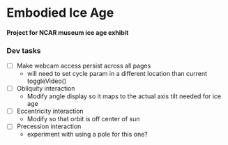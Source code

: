# Embodied Ice Age

#### Project for NCAR museum ice age exhibit

### Dev tasks
- [ ] Make webcam access persist across all pages
    * will need to set cycle param in a different location than current toggleVideo()
- [ ] Obliquity interaction
    * Modify angle display so it maps to the actual axis tilt needed for ice age
- [ ] Eccentricity interaction
    * Modify so that orbit is off center of sun
- [ ] Precession interaction
    * experiment with using a pole for this one?